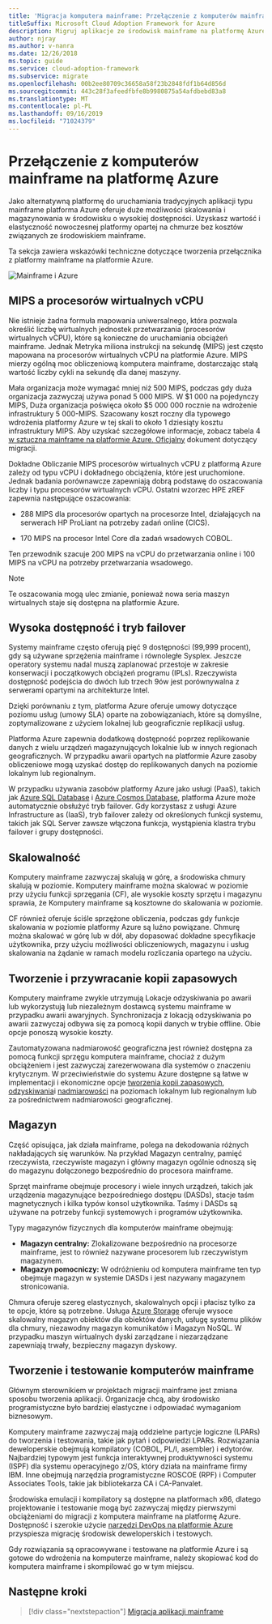 ```yaml
---
title: 'Migracja komputera mainframe: Przełączenie z komputerów mainframe na platformę Azure'
titleSuffix: Microsoft Cloud Adoption Framework for Azure
description: Migruj aplikacje ze środowisk mainframe na platformę Azure dla systemów, które są aktualnie uruchomione na komputerach mainframe.
author: njray
ms.author: v-nanra
ms.date: 12/26/2018
ms.topic: guide
ms.service: cloud-adoption-framework
ms.subservice: migrate
ms.openlocfilehash: 00b2ee80709c36658a58f23b2848fdf1b64d856d
ms.sourcegitcommit: 443c28f3afeedfbfe8b9980875a54afdbebd83a8
ms.translationtype: MT
ms.contentlocale: pl-PL
ms.lasthandoff: 09/16/2019
ms.locfileid: "71024379"
---
```

# <a name="make-the-switch-from-mainframes-to-azure"></a>Przełączenie z komputerów mainframe na platformę Azure

Jako alternatywną platformę do uruchamiania tradycyjnych aplikacji typu mainframe platforma Azure oferuje duże możliwości skalowania i magazynowania w środowisku o wysokiej dostępności. Uzyskasz wartość i elastyczność nowoczesnej platformy opartej na chmurze bez kosztów związanych ze środowiskiem mainframe.

Ta sekcja zawiera wskazówki techniczne dotyczące tworzenia przełącznika z platformy mainframe na platformie Azure.

![Mainframe i Azure](../../_images/mainframe-migration/make-the-switch.png)

## <a name="mips-vs-vcpus"></a>MIPS a procesorów wirtualnych vCPU

Nie istnieje żadna formuła mapowania uniwersalnego, która pozwala określić liczbę wirtualnych jednostek przetwarzania (procesorów wirtualnych vCPU), które są konieczne do uruchamiania obciążeń mainframe. Jednak Metryka miliona instrukcji na sekundę (MIPS) jest często mapowana na procesorów wirtualnych vCPU na platformie Azure. MIPS mierzy ogólną moc obliczeniową komputera mainframe, dostarczając stałą wartość liczby cykli na sekundę dla danej maszyny.

Mała organizacja może wymagać mniej niż 500 MIPS, podczas gdy duża organizacja zazwyczaj używa ponad 5 000 MIPS. W $1 000 na pojedynczy MIPS, Duża organizacja poświęca około $5 000 000 rocznie na wdrożenie infrastruktury 5 000-MIPS. Szacowany koszt roczny dla typowego wdrożenia platformy Azure w tej skali to około 1 dziesiąty kosztu infrastruktury MIPS. Aby uzyskać szczegółowe informacje, zobacz tabela 4 [w sztuczna mainframe na platformie Azure. Oficjalny](https://azure.microsoft.com/resources/demystifying-mainframe-to-azure-migration) dokument dotyczący migracji.

Dokładne Obliczanie MIPS procesorów wirtualnych vCPU z platformą Azure zależy od typu vCPU i dokładnego obciążenia, które jest uruchomione. Jednak badania porównawcze zapewniają dobrą podstawę do oszacowania liczby i typu procesorów wirtualnych vCPU. Ostatni wzorzec HPE zREF zapewnia następujące oszacowania:

- 288 MIPS dla procesorów opartych na procesorze Intel, działających na serwerach HP ProLiant na potrzeby zadań online (CICS).

- 170 MIPS na procesor Intel Core dla zadań wsadowych COBOL.

Ten przewodnik szacuje 200 MIPS na vCPU do przetwarzania online i 100 MIPS na vCPU na potrzeby przetwarzania wsadowego.

> [!NOTE]
> Te oszacowania mogą ulec zmianie, ponieważ nowa seria maszyn wirtualnych staje się dostępna na platformie Azure.

## <a name="high-availability-and-failover"></a>Wysoka dostępność i tryb failover

Systemy mainframe często oferują pięć 9 dostępności (99,999 procent), gdy są używane sprzężenia mainframe i równoległe Sysplex. Jeszcze operatory systemu nadal muszą zaplanować przestoje w zakresie konserwacji i początkowych obciążeń programu (IPLs). Rzeczywista dostępność podejścia do dwóch lub trzech 9ów jest porównywalna z serwerami opartymi na architekturze Intel.

Dzięki porównaniu z tym, platforma Azure oferuje umowy dotyczące poziomu usług (umowy SLA) oparte na zobowiązaniach, które są domyślne, zoptymalizowane z użyciem lokalnej lub geograficznie replikacji usług.

Platforma Azure zapewnia dodatkową dostępność poprzez replikowanie danych z wielu urządzeń magazynujących lokalnie lub w innych regionach geograficznych. W przypadku awarii opartych na platformie Azure zasoby obliczeniowe mogą uzyskać dostęp do replikowanych danych na poziomie lokalnym lub regionalnym.

W przypadku używania zasobów platformy Azure jako usługi (PaaS), takich jak [Azure SQL Database](https://docs.microsoft.com/azure/sql-database/sql-database-technical-overview) i [Azure Cosmos Database](https://docs.microsoft.com/azure/cosmos-db/introduction), platforma Azure może automatycznie obsłużyć tryb failover. Gdy korzystasz z usługi Azure Infrastructure as (IaaS), tryb failover zależy od określonych funkcji systemu, takich jak SQL Server zawsze włączona funkcja, wystąpienia klastra trybu failover i grupy dostępności.

## <a name="scalability"></a>Skalowalność

Komputery mainframe zazwyczaj skalują w górę, a środowiska chmury skalują w poziomie. Komputery mainframe można skalować w poziomie przy użyciu funkcji sprzęgania (CF), ale wysokie koszty sprzętu i magazynu sprawia, że Komputery mainframe są kosztowne do skalowania w poziomie.

CF również oferuje ściśle sprzężone obliczenia, podczas gdy funkcje skalowania w poziomie platformy Azure są luźno powiązane. Chmurę można skalować w górę lub w dół, aby dopasować dokładne specyfikacje użytkownika, przy użyciu możliwości obliczeniowych, magazynu i usług skalowania na żądanie w ramach modelu rozliczania opartego na użyciu.

## <a name="backup-and-recovery"></a>Tworzenie i przywracanie kopii zapasowych

Komputery mainframe zwykle utrzymują Lokacje odzyskiwania po awarii lub wykorzystują lub niezależnym dostawcą systemu mainframe w przypadku awarii awaryjnych. Synchronizacja z lokacją odzyskiwania po awarii zazwyczaj odbywa się za pomocą kopii danych w trybie offline. Obie opcje ponoszą wysokie koszty.

Zautomatyzowana nadmiarowość geograficzna jest również dostępna za pomocą funkcji sprzęgu komputera mainframe, chociaż z dużym obciążeniem i jest zazwyczaj zarezerwowana dla systemów o znaczeniu krytycznym. W przeciwieństwie do systemu Azure dostępne są łatwe w implementacji i ekonomiczne opcje [tworzenia kopii zapasowych](https://docs.microsoft.com/azure/backup/backup-introduction-to-azure-backup), [odzyskiwania](https://docs.microsoft.com/azure/site-recovery/site-recovery-overview)i [nadmiarowości](https://docs.microsoft.com/azure/storage/common/storage-redundancy) na poziomach lokalnym lub regionalnym lub za pośrednictwem nadmiarowości geograficznej.

## <a name="storage"></a>Magazyn

Część opisująca, jak działa mainframe, polega na dekodowania różnych nakładających się warunków. Na przykład Magazyn centralny, pamięć rzeczywista, rzeczywiste magazyn i główny magazyn ogólnie odnoszą się do magazynu dołączonego bezpośrednio do procesora mainframe.

Sprzęt mainframe obejmuje procesory i wiele innych urządzeń, takich jak urządzenia magazynujące bezpośredniego dostępu (DASDs), stacje taśm magnetycznych i kilka typów konsol użytkownika. Taśmy i DASDs są używane na potrzeby funkcji systemowych i programów użytkownika.

Typy magazynów fizycznych dla komputerów mainframe obejmują:

- **Magazyn centralny:** Zlokalizowane bezpośrednio na procesorze mainframe, jest to również nazywane procesorem lub rzeczywistym magazynem.
- **Magazyn pomocniczy:** W odróżnieniu od komputera mainframe ten typ obejmuje magazyn w systemie DASDs i jest nazywany magazynem stronicowania.

Chmura oferuje szereg elastycznych, skalowalnych opcji i płacisz tylko za te opcje, które są potrzebne. Usługa [Azure Storage](https://docs.microsoft.com/azure/storage/common/storage-introduction) oferuje wysoce skalowalny magazyn obiektów dla obiektów danych, usługę systemu plików dla chmury, niezawodny magazyn komunikatów i Magazyn NoSQL. W przypadku maszyn wirtualnych dyski zarządzane i niezarządzane zapewniają trwały, bezpieczny magazyn dyskowy.

## <a name="mainframe-development-and-testing"></a>Tworzenie i testowanie komputerów mainframe

Głównym sterownikiem w projektach migracji mainframe jest zmiana sposobu tworzenia aplikacji. Organizacje chcą, aby środowisko programistyczne było bardziej elastyczne i odpowiadać wymaganiom biznesowym.

Komputery mainframe zazwyczaj mają oddzielne partycje logiczne (LPARs) do tworzenia i testowania, takie jak pytań i odpowiedzi LPARs. Rozwiązania deweloperskie obejmują kompilatory (COBOL, PL/I, asembler) i edytorów. Najbardziej typowym jest funkcja interaktywnej produktywności systemu (ISPF) dla systemu operacyjnego z/OS, który działa na mainframe firmy IBM. Inne obejmują narzędzia programistyczne ROSCOE (RPF) i Computer Associates Tools, takie jak bibliotekarza CA i CA-Panvalet.

Środowiska emulacji i kompilatory są dostępne na platformach x86, dlatego projektowanie i testowanie mogą być zazwyczaj między pierwszymi obciążeniami do migracji z komputera mainframe na platformę Azure. Dostępność i szerokie użycie [narzędzi DevOps na platformie Azure](https://azure.microsoft.com/solutions/devops) przyspiesza migrację środowisk deweloperskich i testowych.

Gdy rozwiązania są opracowywane i testowane na platformie Azure i są gotowe do wdrożenia na komputerze mainframe, należy skopiować kod do komputera mainframe i skompilować go w tym miejscu.

## <a name="next-steps"></a>Następne kroki

> [!div class="nextstepaction"]
> [Migracja aplikacji mainframe](./application-strategies.md)
